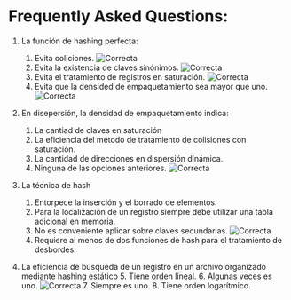 Frequently Asked Questions:
========================

1. La función de hashing perfecta:
	1. Evita coliciones. ![Correcta](http://www.webassign.net/manual/instructor_guide/images/correct_icon.png)
	2. Evita la existencia de claves sinónimos. ![Correcta](http://www.webassign.net/manual/instructor_guide/images/correct_icon.png)
	3. Evita el tratamiento de registros en saturación. ![Correcta](http://www.webassign.net/manual/instructor_guide/images/correct_icon.png)
	4. Evita que la densided de empaquetamiento sea mayor que uno. ![Correcta](http://www.webassign.net/manual/instructor_guide/images/correct_icon.png)

2. En disepersión, la densidad de empaquetamiento indica:
	1.	La cantiad de claves en saturación
	2.	La eficiencia del método de tratamiento de colisiones con saturación.
	3.	La cantidad de direcciones en dispersión dinámica.
	4.	Ninguna de las opciones anteriores. ![Correcta](http://www.webassign.net/manual/instructor_guide/images/correct_icon.png)

3.	La técnica de hash
	1.	Entorpece la inserción y el borrado de elementos.
	2.	Para la localización de un registro siempre debe utilizar una tabla adicional en memoria.
	3.	No es conveniente aplicar sobre claves secundarias. ![Correcta](http://www.webassign.net/manual/instructor_guide/images/correct_icon.png)
	4.	Requiere al menos de dos funciones de hash para el tratamiento de desbordes.

4.	La eficiencia de búsqueda de un registro en un archivo organizado mediante hashing estático
	5.	Tiene orden líneal.
	6.	Algunas veces es uno. ![Correcta](http://www.webassign.net/manual/instructor_guide/images/correct_icon.png)
	7.	Siempre es uno.
	8.	Tiene orden logarítmico.